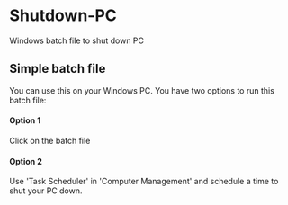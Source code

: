 # Shutdown-PC
Windows batch file to shut down PC

## Simple batch file
You can use this on your Windows PC. You have two options to run this batch file:

#### Option 1
Click on the batch file

#### Option 2
Use 'Task Scheduler' in 'Computer Management' and schedule a time to shut your PC down.
